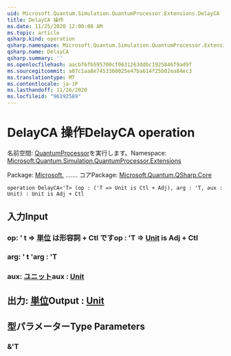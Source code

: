 ```yaml
---
uid: Microsoft.Quantum.Simulation.QuantumProcessor.Extensions.DelayCA
title: DelayCA 操作
ms.date: 11/25/2020 12:00:00 AM
ms.topic: article
qsharp.kind: operation
qsharp.namespace: Microsoft.Quantum.Simulation.QuantumProcessor.Extensions
qsharp.name: DelayCA
qsharp.summary: ''
ms.openlocfilehash: aacbf6fb595700cf0631263ddbc1925846f9ad9f
ms.sourcegitcommit: a87c1aa8e7453360025e47ba614f25b02ea84ec3
ms.translationtype: MT
ms.contentlocale: ja-JP
ms.lasthandoff: 11/26/2020
ms.locfileid: "96192589"
---
```

# <a name="delayca-operation"></a><span data-ttu-id="a6f44-102">DelayCA 操作</span><span class="sxs-lookup"><span data-stu-id="a6f44-102">DelayCA operation</span></span>

<span data-ttu-id="a6f44-103">名前空間: [QuantumProcessor](xref:Microsoft.Quantum.Simulation.QuantumProcessor.Extensions)を実行します。</span><span class="sxs-lookup"><span data-stu-id="a6f44-103">Namespace: [Microsoft.Quantum.Simulation.QuantumProcessor.Extensions](xref:Microsoft.Quantum.Simulation.QuantumProcessor.Extensions)</span></span>

<span data-ttu-id="a6f44-104">Package: [Microsoft.](https://nuget.org/packages/Microsoft.Quantum.QSharp.Core) ....... コア</span><span class="sxs-lookup"><span data-stu-id="a6f44-104">Package: [Microsoft.Quantum.QSharp.Core](https://nuget.org/packages/Microsoft.Quantum.QSharp.Core)</span></span>




```qsharp
operation DelayCA<'T> (op : ('T => Unit is Ctl + Adj), arg : 'T, aux : Unit) : Unit is Adj + Ctl
```


## <a name="input"></a><span data-ttu-id="a6f44-105">入力</span><span class="sxs-lookup"><span data-stu-id="a6f44-105">Input</span></span>

### <a name="op--t--unit--is-adj--ctl"></a><span data-ttu-id="a6f44-106">op: ' t => [単位](xref:microsoft.quantum.lang-ref.unit)  は形容詞 + Ctl です</span><span class="sxs-lookup"><span data-stu-id="a6f44-106">op : 'T => [Unit](xref:microsoft.quantum.lang-ref.unit)  is Adj + Ctl</span></span>




### <a name="arg--t"></a><span data-ttu-id="a6f44-107">arg: ' t '</span><span class="sxs-lookup"><span data-stu-id="a6f44-107">arg : 'T</span></span>




### <a name="aux--unit"></a><span data-ttu-id="a6f44-108">aux: [ユニット](xref:microsoft.quantum.lang-ref.unit)</span><span class="sxs-lookup"><span data-stu-id="a6f44-108">aux : [Unit](xref:microsoft.quantum.lang-ref.unit)</span></span>





## <a name="output--unit"></a><span data-ttu-id="a6f44-109">出力: [単位](xref:microsoft.quantum.lang-ref.unit)</span><span class="sxs-lookup"><span data-stu-id="a6f44-109">Output : [Unit](xref:microsoft.quantum.lang-ref.unit)</span></span>



## <a name="type-parameters"></a><span data-ttu-id="a6f44-110">型パラメーター</span><span class="sxs-lookup"><span data-stu-id="a6f44-110">Type Parameters</span></span>

### <a name="t"></a><span data-ttu-id="a6f44-111">&</span><span class="sxs-lookup"><span data-stu-id="a6f44-111">'T</span></span>

